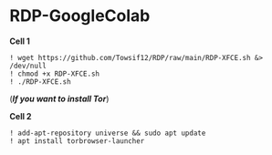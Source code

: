 # RDP-GoogleColab

**Cell 1**
```
! wget https://github.com/Towsif12/RDP/raw/main/RDP-XFCE.sh &> /dev/null
! chmod +x RDP-XFCE.sh
! ./RDP-XFCE.sh
```

(**_If you want to install Tor_**)

**Cell 2**
```
! add-apt-repository universe && sudo apt update
! apt install torbrowser-launcher
```
